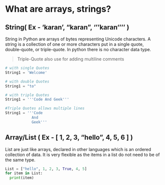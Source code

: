 # What are arrays, strings?

## String( Ex - ‘karan’, “karan”, ‘’’karan‘’’’ )

String in Python are arrays of bytes representing Unicode characters. A string is a collection of one or more characters put in a single quote, double-quote, or triple-quote. In python there is no character data type.

> Triple-Quote also use for adding multiline comments

```python
# with single Quotes
String1 = 'Welcome'

# with double Quotes
String1 = "to"

# with triple Quotes
String1 = '''Code And Geek'''

#Triple Quotes allows multiple lines
String1 = '''Code
			And
			Geek'''
```

## Array/List ( Ex - [ 1, 2, 3, “hello”, 4, 5, 6 ] )

List are just like arrays, declared in other languages which is an ordered collection of data. It is very flexible as the items in a list do not need to be of the same type.

```python
List = ["hello", 1, 2, 3, True, 4, 5]
for item in List:
  print(item)
```
